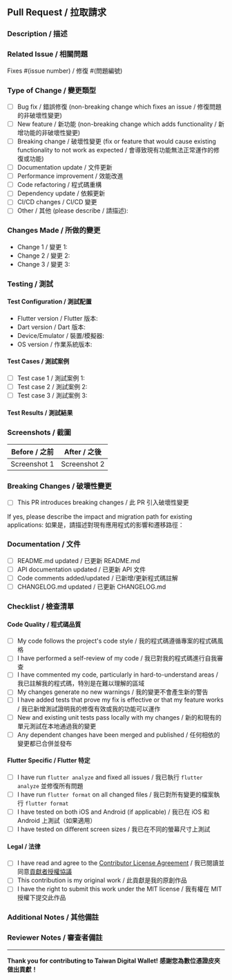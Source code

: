 ## Pull Request / 拉取請求

### Description / 描述
<!-- Provide a brief description of the changes in this PR -->
<!-- 簡要描述此 PR 中的變更 -->

### Related Issue / 相關問題
<!-- Link to the issue this PR addresses -->
<!-- 連結到此 PR 解決的問題 -->

Fixes #(issue number) / 修復 #(問題編號)

### Type of Change / 變更類型
<!-- Please check the relevant option -->
<!-- 請勾選相關選項 -->

- [ ] Bug fix / 錯誤修復 (non-breaking change which fixes an issue / 修復問題的非破壞性變更)
- [ ] New feature / 新功能 (non-breaking change which adds functionality / 新增功能的非破壞性變更)
- [ ] Breaking change / 破壞性變更 (fix or feature that would cause existing functionality to not work as expected / 會導致現有功能無法正常運作的修復或功能)
- [ ] Documentation update / 文件更新
- [ ] Performance improvement / 效能改進
- [ ] Code refactoring / 程式碼重構
- [ ] Dependency update / 依賴更新
- [ ] CI/CD changes / CI/CD 變更
- [ ] Other / 其他 (please describe / 請描述):

### Changes Made / 所做的變更
<!-- List the specific changes made in this PR -->
<!-- 列出此 PR 中所做的具體變更 -->

- Change 1 / 變更 1:
- Change 2 / 變更 2:
- Change 3 / 變更 3:

### Testing / 測試
<!-- Describe the tests you ran to verify your changes -->
<!-- 描述您執行的測試以驗證您的變更 -->

#### Test Configuration / 測試配置
- Flutter version / Flutter 版本:
- Dart version / Dart 版本:
- Device/Emulator / 裝置/模擬器:
- OS version / 作業系統版本:

#### Test Cases / 測試案例
- [ ] Test case 1 / 測試案例 1:
- [ ] Test case 2 / 測試案例 2:
- [ ] Test case 3 / 測試案例 3:

#### Test Results / 測試結果
<!-- Provide test results or screenshots if applicable -->
<!-- 如果適用，提供測試結果或截圖 -->

### Screenshots / 截圖
<!-- If applicable, add screenshots to help reviewers understand the changes -->
<!-- 如果適用，新增截圖以幫助審查者理解變更 -->

| Before / 之前 | After / 之後 |
|---------------|--------------|
| Screenshot 1  | Screenshot 2 |

### Breaking Changes / 破壞性變更
<!-- If this PR introduces breaking changes, list them here -->
<!-- 如果此 PR 引入破壞性變更，請在此列出 -->

- [ ] This PR introduces breaking changes / 此 PR 引入破壞性變更

If yes, please describe the impact and migration path for existing applications:
如果是，請描述對現有應用程式的影響和遷移路徑：

### Documentation / 文件
<!-- Have you updated relevant documentation? -->
<!-- 您是否更新了相關文件？ -->

- [ ] README.md updated / 已更新 README.md
- [ ] API documentation updated / 已更新 API 文件
- [ ] Code comments added/updated / 已新增/更新程式碼註解
- [ ] CHANGELOG.md updated / 已更新 CHANGELOG.md

### Checklist / 檢查清單
<!-- Please check all applicable boxes -->
<!-- 請勾選所有適用的選項 -->

#### Code Quality / 程式碼品質
- [ ] My code follows the project's code style / 我的程式碼遵循專案的程式碼風格
- [ ] I have performed a self-review of my code / 我已對我的程式碼進行自我審查
- [ ] I have commented my code, particularly in hard-to-understand areas / 我已註解我的程式碼，特別是在難以理解的區域
- [ ] My changes generate no new warnings / 我的變更不會產生新的警告
- [ ] I have added tests that prove my fix is effective or that my feature works / 我已新增測試證明我的修復有效或我的功能可以運作
- [ ] New and existing unit tests pass locally with my changes / 新的和現有的單元測試在本地通過我的變更
- [ ] Any dependent changes have been merged and published / 任何相依的變更都已合併並發布

#### Flutter Specific / Flutter 特定
- [ ] I have run `flutter analyze` and fixed all issues / 我已執行 `flutter analyze` 並修復所有問題
- [ ] I have run `flutter format` on all changed files / 我已對所有變更的檔案執行 `flutter format`
- [ ] I have tested on both iOS and Android (if applicable) / 我已在 iOS 和 Android 上測試（如果適用）
- [ ] I have tested on different screen sizes / 我已在不同的螢幕尺寸上測試

#### Legal / 法律
- [ ] I have read and agree to the [Contributor License Agreement](../CLA.md) / 我已閱讀並同意[貢獻者授權協議](../CLA.md)
- [ ] This contribution is my original work / 此貢獻是我的原創作品
- [ ] I have the right to submit this work under the MIT license / 我有權在 MIT 授權下提交此作品

### Additional Notes / 其他備註
<!-- Any additional information that reviewers should know -->
<!-- 審查者應該知道的任何其他資訊 -->

### Reviewer Notes / 審查者備註
<!-- Space for reviewers to add their comments -->
<!-- 審查者新增評論的空間 -->

---

**Thank you for contributing to Taiwan Digital Wallet!**
**感謝您為數位憑證皮夾做出貢獻！**